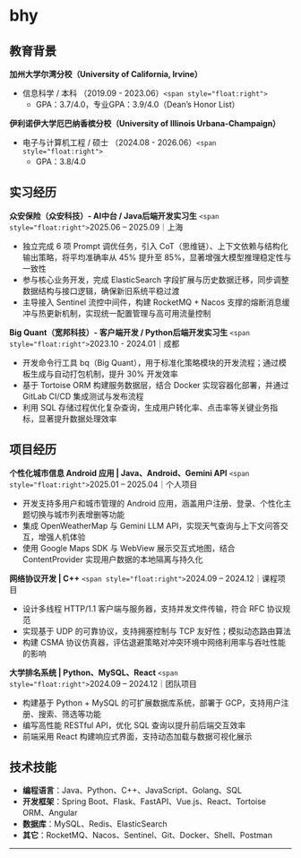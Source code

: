 # bhy

## 教育背景

**加州大学尔湾分校（University of California, Irvine）**

- 信息科学 / 本科 （2019.09 - 2023.06）`<span style="float:right">`
  - GPA：3.7/4.0，专业GPA：3.9/4.0（Dean’s Honor List）

**伊利诺伊大学厄巴纳香槟分校（University of Illinois Urbana-Champaign）**

- 电子与计算机工程 / 硕士 （2024.08 - 2026.06）`<span style="float:right">`
  - GPA：3.8/4.0

## 实习经历

**众安保险（众安科技）- AI中台 / Java后端开发实习生** `<span style="float:right">`2025.06 – 2025.09｜上海

- 独立完成 6 项 Prompt 调优任务，引入 CoT（思维链）、上下文依赖与结构化输出策略，将平均准确率从 45% 提升至 85%，显著增强大模型推理稳定性与一致性
- 参与核心业务开发，完成 ElasticSearch 字段扩展与历史数据迁移，同步调整数据结构与接口逻辑，确保新旧系统平稳过渡
- 主导接入 Sentinel 流控中间件，构建 RocketMQ + Nacos 支撑的熔断消息缓冲与热更新机制，实现统一配置管理与高可用流量控制

**Big Quant（宽邦科技）- 客户端开发 / Python后端开发实习生** `<span style="float:right">`2023.10 - 2024.01｜成都

- 开发命令行工具 bq（Big Quant），用于标准化策略模块的开发流程；通过模板生成与自动打包机制，提升 30% 开发效率
- 基于 Tortoise ORM 构建服务数据层，结合 Docker 实现容器化部署，并通过 GitLab CI/CD 集成测试与发布流程
- 利用 SQL 存储过程优化复杂查询，生成用户转化率、点击率等关键业务指标，显著提升数据处理效率

## 项目经历

**个性化城市信息 Android 应用 | Java、Android、Gemini API** `<span style="float:right">`2025.01 – 2025.04｜个人项目

- 开发支持多用户和城市管理的 Android 应用，涵盖用户注册、登录、个性化主题切换与城市列表增删等功能
- 集成 OpenWeatherMap 与 Gemini LLM API，实现天气查询与上下文问答交互，增强人机体验
- 使用 Google Maps SDK 与 WebView 展示交互式地图，结合 ContentProvider 实现用户数据的本地隔离与持久化

**网络协议开发 | C++** `<span style="float:right">`2024.09 – 2024.12｜课程项目

- 设计多线程 HTTP/1.1 客户端与服务器，支持并发文件传输，符合 RFC 协议规范
- 实现基于 UDP 的可靠协议，支持拥塞控制与 TCP 友好性；模拟动态路由算法
- 构建 CSMA 协议仿真器，评估退避策略对冲突环境中网络利用率与吞吐性能的影响

**大学排名系统 | Python、MySQL、React** `<span style="float:right">`2024.09 – 2024.12｜团队项目

- 构建基于 Python + MySQL 的可扩展数据库系统，部署于 GCP，支持用户注册、搜索、筛选等功能
- 编写高性能 RESTful API，优化 SQL 查询以提升前后端交互效率
- 前端采用 React 构建响应式界面，支持动态加载与数据可视化展示

## 技术技能

- **编程语言**：Java、Python、C++、JavaScript、Golang、SQL
- **开发框架**：Spring Boot、Flask、FastAPI、Vue.js、React、Tortoise ORM、Angular
- **数据库**：MySQL、Redis、ElasticSearch
- **其它**：RocketMQ、Nacos、Sentinel、Git、Docker、Shell、Postman

---
